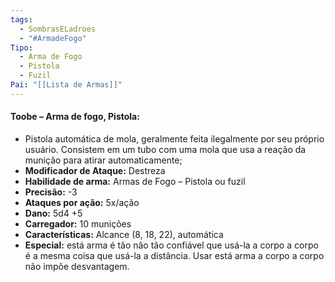 ```yaml
---
tags:
  - SombrasELadroes
  - "#ArmadeFogo"
Tipo:
  - Arma de Fogo
  - Pistola
  - Fuzil
Pai: "[[Lista de Armas]]"
---
```

#### Toobe – Arma de fogo, Pistola:
- Pistola automática de mola, geralmente feita ilegalmente por seu próprio usuário. Consistem em um tubo com uma mola que usa a reação da munição para atirar automaticamente;
- **Modificador de Ataque:** Destreza 
- **Habilidade de arma:** Armas de Fogo – Pistola ou fuzil
- **Precisão:** -3
- **Ataques por ação:** 5x/ação
- **Dano:** 5d4 +5
- **Carregador:** 10 munições
- **Características:** Alcance (8, 18, 22), automática
- **Especial:** está arma é tão não tão confiável que usá-la a corpo a corpo é a mesma coisa que usá-la a distância. Usar está arma a corpo a corpo não impõe desvantagem.